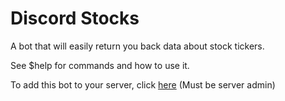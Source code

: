 # Discord Stocks
A bot that will easily return you back data about stock tickers.

See $help for commands and how to use it.

To add this bot to your server, click [here](https://discord.com/oauth2/authorize?client_id=805970251949801512&scope=bot "Discord Stock Bot") (Must be server admin)
